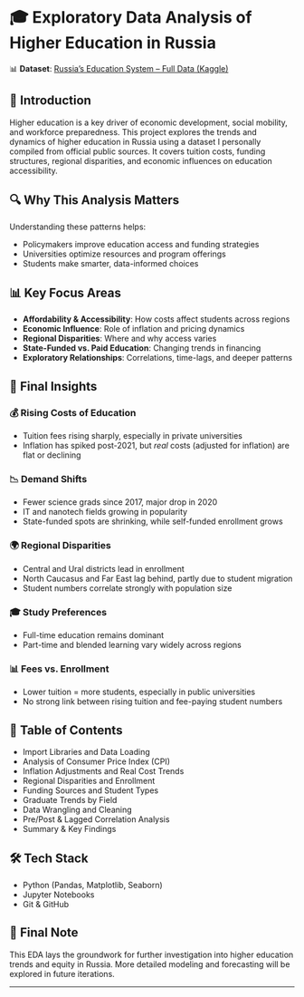 # 🎓 Exploratory Data Analysis of Higher Education in Russia

📊 **Dataset**: [Russia’s Education System – Full Data (Kaggle)](https://www.kaggle.com/datasets/sergeistanislavovich/russias-education-system-full-data)

## 📌 Introduction
Higher education is a key driver of economic development, social mobility, and workforce preparedness. This project explores the trends and dynamics of higher education in Russia using a dataset I personally compiled from official public sources. It covers tuition costs, funding structures, regional disparities, and economic influences on education accessibility.

## 🔍 Why This Analysis Matters
Understanding these patterns helps:
- Policymakers improve education access and funding strategies
- Universities optimize resources and program offerings
- Students make smarter, data-informed choices

## 📊 Key Focus Areas
- **Affordability & Accessibility**: How costs affect students across regions
- **Economic Influence**: Role of inflation and pricing dynamics
- **Regional Disparities**: Where and why access varies
- **State-Funded vs. Paid Education**: Changing trends in financing
- **Exploratory Relationships**: Correlations, time-lags, and deeper patterns

## 🧠 Final Insights

### 💰 Rising Costs of Education
- Tuition fees rising sharply, especially in private universities  
- Inflation has spiked post-2021, but *real* costs (adjusted for inflation) are flat or declining

### 📉 Demand Shifts
- Fewer science grads since 2017, major drop in 2020  
- IT and nanotech fields growing in popularity  
- State-funded spots are shrinking, while self-funded enrollment grows

### 🌍 Regional Disparities
- Central and Ural districts lead in enrollment  
- North Caucasus and Far East lag behind, partly due to student migration  
- Student numbers correlate strongly with population size

### 🎓 Study Preferences
- Full-time education remains dominant  
- Part-time and blended learning vary widely across regions

### 📊 Fees vs. Enrollment
- Lower tuition = more students, especially in public universities  
- No strong link between rising tuition and fee-paying student numbers

## 🧾 Table of Contents
- Import Libraries and Data Loading  
- Analysis of Consumer Price Index (CPI)  
- Inflation Adjustments and Real Cost Trends  
- Regional Disparities and Enrollment  
- Funding Sources and Student Types  
- Graduate Trends by Field  
- Data Wrangling and Cleaning  
- Pre/Post & Lagged Correlation Analysis  
- Summary & Key Findings

## 🛠 Tech Stack
- Python (Pandas, Matplotlib, Seaborn)
- Jupyter Notebooks
- Git & GitHub

## 📎 Final Note
This EDA lays the groundwork for further investigation into higher education trends and equity in Russia. More detailed modeling and forecasting will be explored in future iterations.

---
